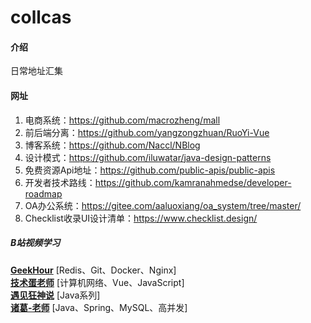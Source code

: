 # collcas

#### 介绍
日常地址汇集

#### 网址
1. 电商系统：https://github.com/macrozheng/mall
2. 前后端分离：https://github.com/yangzongzhuan/RuoYi-Vue
3. 博客系统：https://github.com/Naccl/NBlog
4. 设计模式：https://github.com/iluwatar/java-design-patterns
5. 免费资源Api地址：https://github.com/public-apis/public-apis
6. 开发者技术路线：https://github.com/kamranahmedse/developer-roadmap
7. OA办公系统：https://gitee.com/aaluoxiang/oa_system/tree/master/
8. Checklist收录UI设计清单：https://www.checklist.design/

##### B站视频学习
[**GeekHour**](https://space.bilibili.com/102438649)  [Redis、Git、Docker、Nginx] <br /> 
[**技术蛋老师**](https://space.bilibili.com/327247876) [计算机网络、Vue、JavaScript] <br />
[**遇见狂神说**](https://space.bilibili.com/95256449)  [Java系列] <br /> 
[**诸葛-老师**](https://space.bilibili.com/296029197)  [Java、Spring、MySQL、高并发] <br />